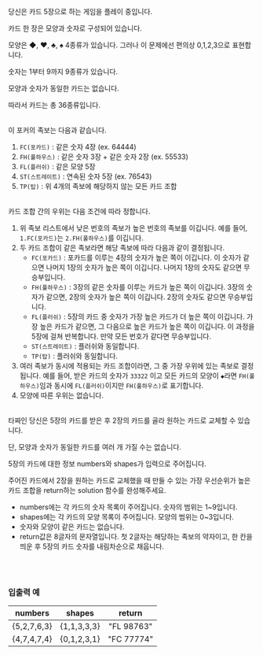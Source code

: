 당신은 카드 5장으로 하는 게임을 플레이 중입니다.

카드 한 장은 모양과 숫자로 구성되어 있습니다.

모양은 ◆, ♥, ♣, ♠ 4종류가 있습니다. 그러나 이 문제에선 편의상 0,1,2,3으로 표현합니다.

숫자는 1부터 9까지 9종류가 있습니다.

모양과 숫자가 동일한 카드는 없습니다.

따라서 카드는 총 36종류입니다.

<br>
이 포커의 족보는 다음과 같습니다.

1. `FC(포카드)` : 같은 숫자 4장 (ex. 64444)
2. `FH(풀하우스)` : 같은 숫자 3장 + 같은 숫자 2장 (ex. 55533)
3. `FL(플러쉬)` : 같은 모양 5장
4. `ST(스트레이트)` : 연속된 숫자 5장 (ex. 76543)
5. `TP(탑)` : 위 4개의 족보에 해당하지 않는 모든 카드 조합

<br>
카드 조합 간의 우위는 다음 조건에 따라 정합니다.

1. 위 족보 리스트에서 낮은 번호의 족보가 높은 번호의 족보를 이깁니다. 예를 들어, `1.FC(포카드)`는 `2.FH(풀하우스)`를 이깁니다.
2. 두 카드 조합이 같은 족보라면 해당 족보에 따라 다음과 같이 결정됩니다.
   * `FC(포카드)` : 포카드를 이루는 4장의 숫자가 높은 쪽이 이깁니다. 이 숫자가 같으면 나머지 1장의 숫자가 높은 쪽이 이깁니다. 나머지 1장의 숫자도 같으면 무승부입니다.
   * `FH(풀하우스)` : 3장의 같은 숫자를 이루는 카드가 높은 쪽이 이깁니다. 3장의 숫자가 같으면, 2장의 숫자가 높은 쪽이 이깁니다. 2장의 숫자도 같으면 무승부입니다.
   * `FL(플러쉬)` : 5장의 카드 중 숫자가 가장 높은 카드가 더 높은 쪽이 이깁니다. 가장 높은 카드가 같으면, 그 다음으로 높은 카드가 높은 쪽이 이깁니다. 이 과정을 5장에 걸쳐 반복합니다. 만약 모든 번호가 같다면 무승부입니다.
   * `ST(스트레이트)` : 플러쉬와 동일합니다.
   * `TP(탑)` : 플러쉬와 동일합니다.
3. 여러 족보가 동시에 적용되는 카드 조합이라면, 그 중 가장 우위에 있는 족보로 결정됩니다. 예를 들어, 받은 카드의 숫자가 `33322` 이고 모든 카드의 모양이 `◆`라면 `FH(풀하우스)`임과 동시에 `FL(플러쉬)`이지만 `FH(풀하우스)`로 표기합니다.
4. 모양에 따른 우위는 없습니다.

<br>
타짜인 당신은 5장의 카드를 받은 후 2장의 카드를 골라 원하는 카드로 교체할 수 있습니다.

단, 모양과 숫자가 동일한 카드를 여러 개 가질 수는 없습니다.

5장의 카드에 대한 정보 numbers와 shapes가 입력으로 주어집니다.

주어진 카드에서 2장을 원하는 카드로 교체했을 때 만들 수 있는 가장 우선순위가 높은 카드 조합을 return하는 solution 함수를 완성해주세요.

* numbers에는 각 카드의 숫자 목록이 주어집니다. 숫자의 범위는 1~9입니다.
* shapes에는 각 카드의 모양 목록이 주어집니다. 모양의 범위는 0~3입니다.
* 숫자와 모양이 같은 카드는 없습니다.
* return값은 8글자의 문자열입니다. 첫 2글자는 해당하는 족보의 약자이고, 한 칸을 띄운 후 5장의 카드 숫자를 내림차순으로 채웁니다.


<br><br>
### 입출력 예

|   numbers   |   shapes    |   return   |
| :---------: | :---------: | :--------: |
| {5,2,7,6,3} | {1,1,3,3,3} | "FL 98763" |
| {4,7,4,7,4} | {0,1,2,3,1} | "FC 77774" |